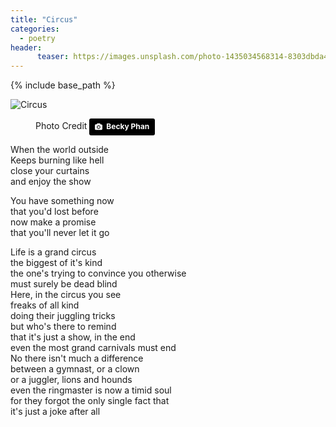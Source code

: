 ```yaml
---
title: "Circus"
categories:
  - poetry
header:
      teaser: https://images.unsplash.com/photo-1435034568314-8303dbda4b8c?ixlib=rb-0.3.5&ixid=eyJhcHBfaWQiOjEyMDd9&s=c48ac79506b3126f0ecfd5833e38973e&auto=format&fit=crop&w=752&q=80
---
```



{% include base_path %}

<img src="https://images.unsplash.com/photo-1435034568314-8303dbda4b8c?ixlib=rb-0.3.5&ixid=eyJhcHBfaWQiOjEyMDd9&s=c48ac79506b3126f0ecfd5833e38973e&auto=format&fit=crop&w=752&q=80" title="Circus" />

<figure>
  <figcaption>Photo Credit  <a style="background-color:black;color:white;text-decoration:none;padding:4px 6px;font-family:-apple-system, BlinkMacSystemFont, &quot;San Francisco&quot;, &quot;Helvetica Neue&quot;, Helvetica, Ubuntu, Roboto, Noto, &quot;Segoe UI&quot;, Arial, sans-serif;font-size:12px;font-weight:bold;line-height:1.2;display:inline-block;border-radius:3px;" href="https://unsplash.com/@beckyphan?utm_medium=referral&amp;utm_campaign=photographer-credit&amp;utm_content=creditBadge" target="\_blank" rel="noopener noreferrer" title="Download free do whatever you want high-resolution photos from Becky Phan"><span style="display:inline-block;padding:2px 3px;"><svg xmlns="http://www.w3.org/2000/svg" style="height:12px;width:auto;position:relative;vertical-align:middle;top:-1px;fill:white;" viewBox="0 0 32 32"><title>unsplash-logo</title><path d="M20.8 18.1c0 2.7-2.2 4.8-4.8 4.8s-4.8-2.1-4.8-4.8c0-2.7 2.2-4.8 4.8-4.8 2.7.1 4.8 2.2 4.8 4.8zm11.2-7.4v14.9c0 2.3-1.9 4.3-4.3 4.3h-23.4c-2.4 0-4.3-1.9-4.3-4.3v-15c0-2.3 1.9-4.3 4.3-4.3h3.7l.8-2.3c.4-1.1 1.7-2 2.9-2h8.6c1.2 0 2.5.9 2.9 2l.8 2.4h3.7c2.4 0 4.3 1.9 4.3 4.3zm-8.6 7.5c0-4.1-3.3-7.5-7.5-7.5-4.1 0-7.5 3.4-7.5 7.5s3.3 7.5 7.5 7.5c4.2-.1 7.5-3.4 7.5-7.5z"></path></svg></span><span style="display:inline-block;padding:2px 3px;">Becky Phan</span></a>
</figcaption>
</figure>


When the world outside  
Keeps burning like hell  
close your curtains  
and enjoy the show  

You have something now  
that you'd lost before  
now make a promise  
that you'll never let it go  

Life is a grand circus  
the biggest of it's kind  
the one's trying to convince you otherwise  
must surely be dead blind  
Here, in the circus you see  
freaks of all kind  
doing their juggling tricks  
but who's there to remind  
that it's just a show, in the end  
even the most grand carnivals must end  
No there isn't much a difference  
between a gymnast, or a clown  
or a juggler, lions and hounds  
even the ringmaster is now a timid soul  
for they forgot the only single fact that  
it's just a joke after all  
